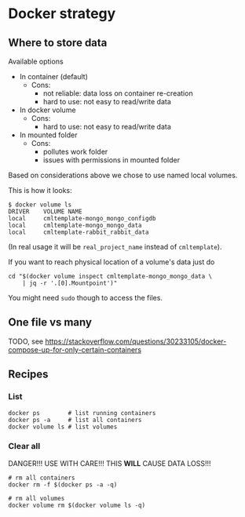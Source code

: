 # Docker strategy
               
## Where to store data

Available options

- In container (default)
  - Cons:
    - not reliable: data loss on container re-creation
    - hard to use: not easy to read/write data
- In docker volume
  - Cons:
    - hard to use: not easy to read/write data
- In mounted folder
  - Cons:
    - pollutes work folder
    - issues with permissions in mounted folder

Based on considerations above we chose to use named local volumes.

This is how it looks:

```
$ docker volume ls
DRIVER    VOLUME NAME
local     cmltemplate-mongo_mongo_configdb
local     cmltemplate-mongo_mongo_data
local     cmltemplate-rabbit_rabbit_data
```

(In real usage it will be `real_project_name` instead of `cmltemplate`).

If you want to reach physical location of a volume's data just do

```
cd "$(docker volume inspect cmltemplate-mongo_mongo_data \
    | jq -r '.[0].Mountpoint')"
```

You might need `sudo` though to access the files.

## One file vs many

TODO, see https://stackoverflow.com/questions/30233105/docker-compose-up-for-only-certain-containers

## Recipes
             
### List

```shell
docker ps        # list running containers
docker ps -a     # list all containers
docker volume ls # list volumes
```

### Clear all

DANGER!!! USE WITH CARE!!! THIS **WILL** CAUSE DATA LOSS!!!

```shell
# rm all containers
docker rm -f $(docker ps -a -q)
 
# rm all volumes
docker volume rm $(docker volume ls -q)
```
